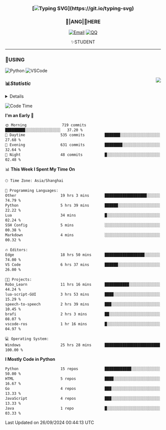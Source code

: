<div align="center">


### [![Typing SVG](https://readme-typing-svg.herokuapp.com?size=25&duration=2500&color=8C43EA&vCenter=true&width=200&height=40&lines=%F0%9F%8C%B1ANGJustinl%F0%9F%8C%B1+!)](https://git.io/typing-svg)


### 🥛|**ANG**|🥛HERE



[![Email](https://img.shields.io/badge/Email-ANGJustin@163.com-6A5ACD?style=flat-square&logoColor=fff)](mailto:ANGJustinl@163.com)
[![QQ](https://img.shields.io/badge/QQ-77139032-98FB98?style=flat-square&logoColor=fff)](https://qm.qq.com/cgi-bin/qm/qr?k=mcs-cON_aPNfc3hO8-H7lWJHDX-5nKr7&noverify=0)




✨STUDENT 

</div>

---

### 🎨USING

![Python](https://img.shields.io/badge/-Python-blue?style=flat-square&logo=Python&logoColor=fff)
![VSCode](https://img.shields.io/badge/-VSCode-blue?style=flat-square&logo=visualstudiocode&logoColor=fff)


<a href="#">
  <img align="right" src="https://github-readme-stats.vercel.app/api?username=ANGJustinl&count_private=true&show_icons=true&hide_border=true&bg_color=15,f2f7fd,E0EAFC" />
</a>




### 📊*Statistic* 

<details>

<p align="center">
   <img src="github-metrics.svg" alt="typing-svg">
</p>

[![Github activity graph](https://github-readme-activity-graph.angforever.top/graph?username=ANGJustinl&theme=dracula)](https://github.com/ANGJustinl/ANGJustinl)
![image](https://github.com/ANGJustinl/ANGJustinl/assets/96008766/f6c957b8-b907-482a-8804-4c1f944d4b60)
</details>

<!--START_SECTION:waka-->
![Code Time](http://img.shields.io/badge/Code%20Time-309%20hrs%2024%20mins-blue)

**I'm an Early 🐤** 

```text
🌞 Morning                719 commits         █████████░░░░░░░░░░░░░░░░   37.20 % 
🌆 Daytime                535 commits         ███████░░░░░░░░░░░░░░░░░░   27.68 % 
🌃 Evening                631 commits         ████████░░░░░░░░░░░░░░░░░   32.64 % 
🌙 Night                  48 commits          █░░░░░░░░░░░░░░░░░░░░░░░░   02.48 % 
```


📊 **This Week I Spent My Time On** 

```text
🕑︎ Time Zone: Asia/Shanghai

💬 Programming Languages: 
Other                    19 hrs 3 mins       ███████████████████░░░░░░   74.79 % 
Python                   5 hrs 39 mins       ██████░░░░░░░░░░░░░░░░░░░   22.22 % 
Lua                      34 mins             █░░░░░░░░░░░░░░░░░░░░░░░░   02.24 % 
SSH Config               5 mins              ░░░░░░░░░░░░░░░░░░░░░░░░░   00.38 % 
Markdown                 4 mins              ░░░░░░░░░░░░░░░░░░░░░░░░░   00.32 % 

🔥 Editors: 
Edge                     18 hrs 50 mins      ██████████████████░░░░░░░   74.00 % 
VS Code                  6 hrs 37 mins       ██████░░░░░░░░░░░░░░░░░░░   26.00 % 

🐱‍💻 Projects: 
Robo_Learn               11 hrs 16 mins      ███████████░░░░░░░░░░░░░░   44.24 % 
lua-script-GUI           3 hrs 53 mins       ████░░░░░░░░░░░░░░░░░░░░░   15.29 % 
speech-to-speech         2 hrs 39 mins       ███░░░░░░░░░░░░░░░░░░░░░░   10.45 % 
brafi                    2 hrs 3 mins        ██░░░░░░░░░░░░░░░░░░░░░░░   08.07 % 
vscode-ros               1 hr 16 mins        █░░░░░░░░░░░░░░░░░░░░░░░░   04.97 % 

💻 Operating System: 
Windows                  25 hrs 28 mins      █████████████████████████   100.00 % 
```

**I Mostly Code in Python** 

```text
Python                   15 repos            ████████████░░░░░░░░░░░░░   50.00 % 
HTML                     5 repos             ████░░░░░░░░░░░░░░░░░░░░░   16.67 % 
Go                       4 repos             ███░░░░░░░░░░░░░░░░░░░░░░   13.33 % 
JavaScript               4 repos             ███░░░░░░░░░░░░░░░░░░░░░░   13.33 % 
Java                     1 repo              █░░░░░░░░░░░░░░░░░░░░░░░░   03.33 % 
```




 Last Updated on 26/09/2024 00:44:13 UTC
<!--END_SECTION:waka-->
